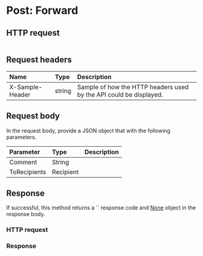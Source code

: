 # Post: Forward


## HTTP request
```http

```
## Request headers
| Name       | Type | Description|
|:-----------|:------|:----------|
| X-Sample-Header  | string  | Sample of how the HTTP headers used by the API could be displayed.|

## Request body
In the request body, provide a JSON object that with the following parameters.

| Parameter	   | Type	|Description|
|:---------------|:--------|:-----------|
|Comment|String||
|ToRecipients|Recipient||

## Response
If successful, this method returns a `` response code and [None](../resources/none.md) object in the response body.
### HTTP request
### Response
